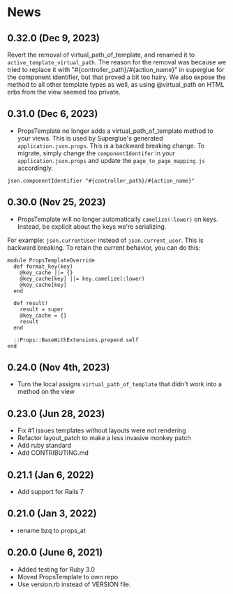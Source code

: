 # News

## 0.32.0 (Dec 9, 2023)

Revert the removal of virtual_path_of_template, and renamed it to
`active_template_virtual_path`. The reason for the removal was because we tried
to replace it with "#{controller_path}/#{action_name}" in superglue for the
component identifier, but that proved a bit too hairy. We also expose the
method to all other template types as well, as using @virtual_path on HTML erbs
from the view seemed too private.

## 0.31.0 (Dec 6, 2023)

* PropsTemplate no longer adds a virtual_path_of_template method to your views.
This is used by Superglue's generated `application.json.props`. This is a backward
breaking change. To migrate, simply change the `componentIdentifer` in your
`application.json.props` and update the `page_to_page_mapping.js` accordingly.

````
json.componentIdentifier "#{controller_path}/#{action_name}"
````

## 0.30.0 (Nov 25, 2023)

* PropsTemplate will no longer automatically `camelize(:lower)` on keys.
Instead, be explicit about the keys we're serializing.

For example: `json.currentUser` instead of `json.current_user`. This
is backward breaking. To retain the current behavior, you can do this:

```
module PropsTemplateOverride
  def format_key(key)
    @key_cache ||= {}
    @key_cache[key] ||= key.camelize(:lower)
    @key_cache[key]
  end

  def result!
    result = super
    @key_cache = {}
    result
  end

  ::Props::BaseWithExtensions.prepend self
end
```

## 0.24.0 (Nov 4th, 2023)
  * Turn the local assigns `virtual_path_of_template` that didn't work into a method on the view

## 0.23.0 (Jun 28, 2023)
  * Fix #1 issues templates without layouts were not rendering
  * Refactor layout_patch to make a less invasive monkey patch
  * Add ruby standard
  * Add CONTRIBUTING.md

## 0.21.1 (Jan 6, 2022)
  * Add support for Rails 7

## 0.21.0 (Jan 3, 2022)
  * rename bzq to props_at

## 0.20.0 (June 6, 2021)
  * Added testing for Ruby 3.0
  * Moved PropsTemplate to own repo
  * Use version.rb instead of VERSION file.
